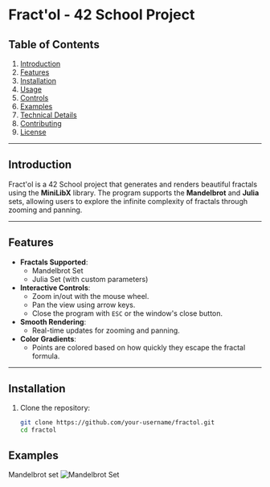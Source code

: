 # Fract'ol - 42 School Project

## Table of Contents
1. [Introduction](#introduction)
2. [Features](#features)
3. [Installation](#installation)
4. [Usage](#usage)
5. [Controls](#controls)
6. [Examples](#examples)
7. [Technical Details](#technical-details)
8. [Contributing](#contributing)
9. [License](#license)

---

## Introduction
Fract'ol is a 42 School project that generates and renders beautiful fractals using the **MiniLibX** library. The program supports the **Mandelbrot** and **Julia** sets, allowing users to explore the infinite complexity of fractals through zooming and panning.

---

## Features
- **Fractals Supported**:
  - Mandelbrot Set
  - Julia Set (with custom parameters)
- **Interactive Controls**:
  - Zoom in/out with the mouse wheel.
  - Pan the view using arrow keys.
  - Close the program with `ESC` or the window's close button.
- **Smooth Rendering**:
  - Real-time updates for zooming and panning.
- **Color Gradients**:
  - Points are colored based on how quickly they escape the fractal formula.

---

## Installation
1. Clone the repository:
   ```bash
   git clone https://github.com/your-username/fractol.git
   cd fractol
   ```
## Examples
  Mandelbrot set
  ![Mandelbrot Set](https://upload.wikimedia.org/wikipedia/commons/thumb/2/21/Mandel_zoom_00_mandelbrot_set.jpg/1200px-Mandel_zoom_00_mandelbrot_set.jpg)
